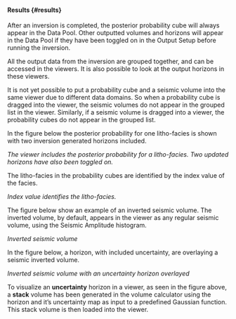 #### Results {#results}

After an inversion is completed, the posterior probability cube will always appear in the Data Pool. Other outputted volumes and horizons will appear in the Data Pool if they have been toggled on in the Output Setup before running the inversion.

All the output data from the inversion are grouped together, and can be accessed in the viewers. It is also possible to look at the output horizons in these viewers.

It is not yet possible to put a probability cube and a seismic volume into the same viewer due to different data domains. So when a probability cube is dragged into the viewer, the seismic volumes do not appear in the grouped list in the viewer. Similarly, if a seismic volume is dragged into a viewer, the probability cubes do not appear in the grouped list.

In the figure below the posterior probability for one litho-facies is shown with two inversion generated horizons included.

_The viewer includes the posterior probability for a litho-facies. Two updated horizons have also been toggled on._

The litho-facies in the probability cubes are identified by the index value of the facies.

_Index value identifies the litho-facies._

The figure below show an example of an inverted seismic volume. The inverted volume, by default, appears in the viewer as any regular seismic volume, using the Seismic Amplitude histogram.

_Inverted seismic volume_

In the figure below, a horizon, with included uncertainty, are overlaying a seismic inverted volume.

_Inverted seismic volume with an uncertainty horizon overlayed_

To visualize an **uncertainty** horizon in a viewer, as seen in the figure above, a **stack** volume has been generated in the volume calculator using the horizon and it’s uncertainty map as input to a predefined Gaussian function. This stack volume is then loaded into the viewer.
